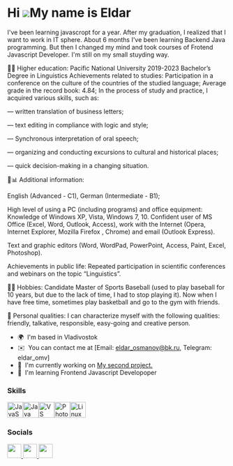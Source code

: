 Hi ![](https://user-images.githubusercontent.com/18350557/176309783-0785949b-9127-417c-8b55-ab5a4333674e.gif)My name is Eldar
=============================================================================================================================

I've been learning javascropt for a year. After my graduation, I realized that I want to work in IT sphere. About 6 months I've been learning Backend Java programming. But then I changed my mind and took courses of Frotend Javascript Developer. I'm still on my small stuyding way. 

👨‍🎓 Higher education: Pacific National University 2019-2023 Bachelor’s Degree in Linguistics
Achievements related to studies: Participation in a conference on the culture of the countries of the studied language;
Average grade in the record book: 4.84;
In the process of study and practice, I acquired various skills, such as:

 — written translation of business letters;
 
 — text editing in compliance with logic and style;
 
 — Synchronous interpretation of oral speech;
 
 — organizing and conducting excursions to cultural and historical places;
 
 — quick decision-making in a changing situation.

💼📊 Additional information:

English (Advanced - C1), German (Intermediate - B1);

High level of using a PC (including programs) and office equipment: Knowledge of Windows XP, Vista, Windows 7, 10. Confident user of MS Office (Excel, Word, Outlook, Access), work with the Internet (Opera, Internet Explorer, Mozilla Firefox , Chrome) and email (Outlook Express).

Text and graphic editors (Word, WordPad, PowerPoint, Access, Paint, Excel, Photoshop).

Achievements in public life: Repeated participation in scientific conferences and webinars on the topic “Linguistics”.

🤾‍♀️ Hobbies: Candidate Master of Sports Baseball (used to play baseball for 10 years, but due to the lack of time, I had to stop playing it). Now when I have free time, sometimes play basketball and go to the gym with friends. 

👦 Personal qualities: I can characterize myself with the following qualities: friendly, talkative, responsible, easy-going and creative person.

* 🌍  I'm based in Vladivostok
* ✉️  You can contact me at [Email: eldar_osmanov@bk.ru, Telegram: eldar_omv]
* 🚀  I'm currently working on [My second project.](http://github.com/eldaromv/frontend-project-46.git)
* 🧠  I'm learning Frontend Javascript Developoper

### Skills


<p align="left">
<a href="https://developer.mozilla.org/en-US/docs/Web/JavaScript" target="_blank" rel="noreferrer"><img src="https://raw.githubusercontent.com/danielcranney/readme-generator/main/public/icons/skills/javascript-colored.svg" width="36" height="36" alt="JavaScript" /></a><a href="https://www.oracle.com/java/" target="_blank" rel="noreferrer"><img src="https://raw.githubusercontent.com/danielcranney/readme-generator/main/public/icons/skills/java-colored.svg" width="36" height="36" alt="Java" /></a><a href="https://code.visualstudio.com/" target="_blank" rel="noreferrer"><img src="https://raw.githubusercontent.com/danielcranney/readme-generator/main/public/icons/skills/visualstudiocode.svg" width="36" height="36" alt="VS Code" /></a><a href="https://www.adobe.com/uk/products/photoshop.html" target="_blank" rel="noreferrer"><img src="https://raw.githubusercontent.com/danielcranney/readme-generator/main/public/icons/skills/photoshop-colored.svg" width="36" height="36" alt="Photoshop" /></a><a href="https://www.linux.org" target="_blank" rel="noreferrer"><img src="https://raw.githubusercontent.com/danielcranney/readme-generator/main/public/icons/skills/linux-colored.svg" width="36" height="36" alt="Linux" /></a>
</p>


### Socials

<p align="left"> <a href="https://discord.com/users/fireball_01" target="_blank" rel="noreferrer"> <picture> <source media="(prefers-color-scheme: dark)" srcset="https://raw.githubusercontent.com/danielcranney/readme-generator/main/public/icons/socials/discord-dark.svg" /> <source media="(prefers-color-scheme: light)" srcset="https://raw.githubusercontent.com/danielcranney/readme-generator/main/public/icons/socials/discord.svg" /> <img src="https://raw.githubusercontent.com/danielcranney/readme-generator/main/public/icons/socials/discord.svg" width="32" height="32" /> </picture> </a> <a href="https://www.github.com/eldaromv" target="_blank" rel="noreferrer"> <picture> <source media="(prefers-color-scheme: dark)" srcset="https://raw.githubusercontent.com/danielcranney/readme-generator/main/public/icons/socials/github-dark.svg" /> <source media="(prefers-color-scheme: light)" srcset="https://raw.githubusercontent.com/danielcranney/readme-generator/main/public/icons/socials/github.svg" /> <img src="https://raw.githubusercontent.com/danielcranney/readme-generator/main/public/icons/socials/github.svg" width="32" height="32" /> </picture> </a> <a href="http://www.instagram.com/eldar_omv" target="_blank" rel="noreferrer"> <picture> <source media="(prefers-color-scheme: dark)" srcset="https://raw.githubusercontent.com/danielcranney/readme-generator/main/public/icons/socials/instagram-dark.svg" /> <source media="(prefers-color-scheme: light)" srcset="https://raw.githubusercontent.com/danielcranney/readme-generator/main/public/icons/socials/instagram.svg" /> <img src="https://raw.githubusercontent.com/danielcranney/readme-generator/main/public/icons/socials/instagram.svg" width="32" height="32" /> </picture> </a></p>

